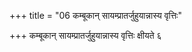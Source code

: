 +++
title = "06 कम्बूकान् सायम्प्रातर्जुहुयान्नास्य वृत्तिः"

+++
कम्बूकान् सायम्प्रातर्जुहुयान्नास्य वृत्तिः क्षीयते ६